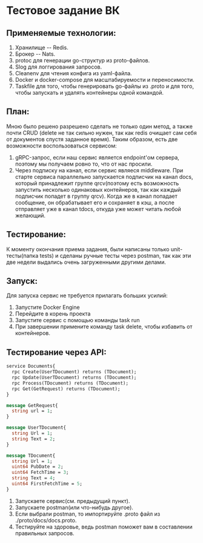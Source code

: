 # Тестовое задание ВК


## Применяемые технологии:

1. Хранилище -- Redis.
2. Брокер -- Nats.
3. protoc для генерации go-структур из proto-файлов.
4. Slog для логгирования запросов.
5. Cleanenv для чтения конфига из yaml-файла.
6. Docker и docker-compose для масштабируемости и переносимости.
7. Taskfile для того, чтобы генерировать go-файлы из .proto и для того, чтобы запускать и удалять контейнеры одной командой.


## План:
    
Мною было решено разрешено сделать не только один метод, а также почти CRUD
(delete не так сильно нужен, так как redis очищает сам себя от документов спустя заданное время).
Таким образом, есть две возможности воспользоваться сервисом: 
1. gRPC-запрос, если наш сервис является endpoint'ом сервера, поэтому мы получаем ровно то, что от нас просили.
2. Через подписку на канал, если сервис являеся middleware. При старте сервиса параллельно запускается подписчик на канал docs,  
который принадлежит группе qrcv(поэтому есть возможность запустить несколько одинаковых контейнеров, так как каждый подписчик попадет в группу qrcv). Когда же в канал попадает сообщение, он обрабатывает его и сохраняет в кэш, а после отправляет уже в канал tdocs, откуда уже 
может читать любой желающий.

## Тестирование:

К моменту окончания приема задания, были написаны только unit-тесты(папка tests) и сделаны ручные тесты через postman, так как
эти две недели выдались очень загруженными другими делами. 

## Запуск: 

Для запуска сервис не требуется прилагать больших усилий:

1. Запустите Docker Engine
2. Перейдите в корень проекта
3. Запустите сервис с помощью команды task run
4. При завершении примените команду task delete, чтобы избавить от контейнеров.

## Тестирование через API:

```protobuf
service Documents{
  rpc Create(UserTDocument) returns (TDocument);
  rpc Update(UserTDocument) returns (TDocument);
  rpc Process(TDocument) returns (TDocument);
  rpc Get(GetRequest) returns (TDocument);
}

message GetRequest{
  string url = 1;
}

message UserTDocument{
  string Url = 1;
  string Text = 2;
}

message TDocument{
  string Url = 1;
  uint64 PubDate = 2;
  uint64 FetchTime = 3;
  string Text = 4;
  uint64 FirstFetchTime = 5;
}
```

1. Запускаете сервис(см. предыдущий пункт).
2. Запускаете postman(или что-нибудь другое).
3. Если выбрали postman, то импортируйте .proto файл из ./proto/docs/docs.proto.
4. Тестируйте на здоровье, ведь postman поможет вам в составлении правильных запросов.